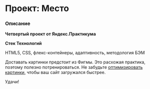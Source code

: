 # Проект: Место

### Описание

**Четвертый проект от Яндекс.Практикума**


**Стек Технологий**

HTML5, CSS, флекс-контейнеры, адаптивность, методология БЭМ 

Доставать картинки предстоит из Фигмы. Это расхожая практика, поэтому полезно потренироваться.
Не забудьте [оптимизировать картинки](https://tinypng.com/), чтобы ваш сайт загружался быстрее.

Удачи!
